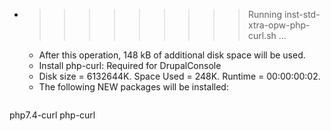 * >>>>>>>>> Running inst-std-xtra-opw-php-curl.sh ...
  * After this operation, 148 kB of additional disk space will be used.
  * Install php-curl: Required for DrupalConsole
  * Disk size = 6132644K. Space Used = 248K. Runtime = 00:00:00:02.
  * The following NEW packages will be installed:
  ```bash
php7.4-curl php-curl
  ```
